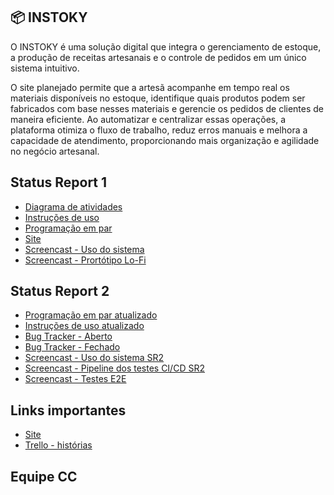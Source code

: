 ## 📦 INSTOKY 
O INSTOKY é uma solução digital que integra o gerenciamento de estoque, a produção de receitas artesanais e o controle de pedidos em um único sistema intuitivo. 

O site planejado permite que a artesã acompanhe em tempo real os materiais disponíveis no estoque, identifique quais produtos podem ser fabricados com base nesses materiais e gerencie os pedidos de clientes de maneira eficiente. Ao automatizar e centralizar essas operações, a plataforma otimiza o fluxo de trabalho, reduz erros manuais e melhora a capacidade de atendimento, proporcionando mais organização e agilidade no negócio artesanal.

## Status Report 1
  - <a href="https://github.com/pedroguswander/projeto_2/blob/3865d9f579056284682641b6a34467a5467648cb/UML_G17.jpg">Diagrama de atividades</a>
  - <a href="https://docs.google.com/document/d/1_2K0o1LP1sweup26paLkoGUYxsEdehawgt9dbDO3Y80/edit?usp=sharing">Instruções de uso</a>
  - <a href="https://docs.google.com/document/d/1u5mceD4fiH91HC_gPHEjvZ7Q35DYXtrxSPeo2snKbt4/edit?usp=sharing">Programação em par</a>
  - <a href="https://djangodeploy-d5cub5dmdwgxa4e9.brazilsouth-01.azurewebsites.net">Site</a>
  - <a href="https://youtu.be/0-bZMzM-L-Y">Screencast - Uso do sistema</a>
  - <a href="https://youtu.be/uBusY2mXmgk?feature=shared">Screencast - Prortótipo Lo-Fi</a>

  ## Status Report 2
  - <a href="https://docs.google.com/document/d/1hbPkFaOfWY0Vu7cfOAuuuBQd6cPRaoAsXX0tzQoUSII/edit?usp=sharing">Programação em par atualizado</a>
  - <a href="https://docs.google.com/document/d/1_2K0o1LP1sweup26paLkoGUYxsEdehawgt9dbDO3Y80/edit?usp=sharing">Instruções de uso atualizado</a>
  - <a href="https://github.com/pedroguswander/projeto_2/blob/main/Bug%20Tracker%20-%20Aberto.png">Bug Tracker - Aberto</a>
  - <a href="https://github.com/pedroguswander/projeto_2/blob/main/Bug%20Tracker%20-%20Fechado.png">Bug Tracker - Fechado</a>
  - <a href="https://youtu.be/n4D3p_RBOII">Screencast - Uso do sistema SR2</a>
  - <a href="https://youtu.be/bKgBUu7CYkQ">Screencast - Pipeline dos testes CI/CD SR2</a>
  - <a href="">Screencast - Testes E2E</a>

  ## Links importantes
  - <a href="https://djangodeploy-d5cub5dmdwgxa4e9.brazilsouth-01.azurewebsites.net">Site</a>
  - <a href="">Trello - histórias</a>

  ## Equipe CC

